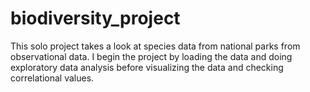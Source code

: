 # biodiversity_project
This solo project takes a look at species data from national parks from observational data. 
I begin the project by loading the data and doing exploratory data analysis before visualizing the data and checking correlational values.
